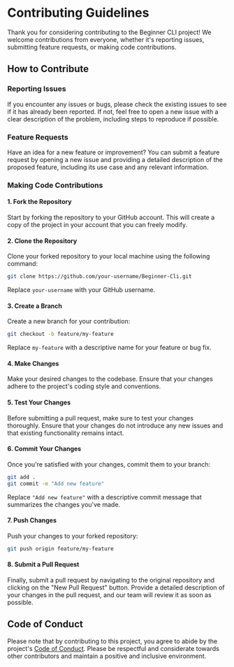 # Contributing Guidelines

Thank you for considering contributing to the Beginner CLI project! We welcome contributions from everyone, whether it's reporting issues, submitting feature requests, or making code contributions.

## How to Contribute

### Reporting Issues

If you encounter any issues or bugs, please check the existing issues to see if it has already been reported. If not, feel free to open a new issue with a clear description of the problem, including steps to reproduce if possible.

### Feature Requests

Have an idea for a new feature or improvement? You can submit a feature request by opening a new issue and providing a detailed description of the proposed feature, including its use case and any relevant information.

### Making Code Contributions

#### 1. Fork the Repository

Start by forking the repository to your GitHub account. This will create a copy of the project in your account that you can freely modify.

#### 2. Clone the Repository

Clone your forked repository to your local machine using the following command:

```bash
git clone https://github.com/your-username/Beginner-Cli.git
```

Replace `your-username` with your GitHub username.

#### 3. Create a Branch

Create a new branch for your contribution:

```bash
git checkout -b feature/my-feature
```

Replace `my-feature` with a descriptive name for your feature or bug fix.

#### 4. Make Changes

Make your desired changes to the codebase. Ensure that your changes adhere to the project's coding style and conventions.

#### 5. Test Your Changes

Before submitting a pull request, make sure to test your changes thoroughly. Ensure that your changes do not introduce any new issues and that existing functionality remains intact.

#### 6. Commit Your Changes

Once you're satisfied with your changes, commit them to your branch:

```bash
git add .
git commit -m "Add new feature" 
```

Replace `"Add new feature"` with a descriptive commit message that summarizes the changes you've made.

#### 7. Push Changes

Push your changes to your forked repository:

```bash
git push origin feature/my-feature
```

#### 8. Submit a Pull Request

Finally, submit a pull request by navigating to the original repository and clicking on the "New Pull Request" button. Provide a detailed description of your changes in the pull request, and our team will review it as soon as possible.

## Code of Conduct

Please note that by contributing to this project, you agree to abide by the project's [Code of Conduct](CODE_OF_CONDUCT.md). Please be respectful and considerate towards other contributors and maintain a positive and inclusive environment.
